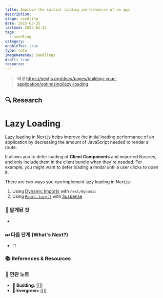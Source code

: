 ```yaml
---
title: Improve the initial loading performancce of an app
description: 
stage: seedling
date: 2025-03-25
lastmod: 2025-03-25
tags:
  - seedling
category: 
enableToc: true
type: note
imageNameKey: Seedlings
draft: true
resource:
---
```


> 배경
https://nextjs.org/docs/pages/building-your-application/optimizing/lazy-loading

## 🔍 Research

# Lazy Loading

[Lazy loading](https://developer.mozilla.org/docs/Web/Performance/Lazy_loading) in Next.js helps improve the initial loading performance of an application by decreasing the amount of JavaScript needed to render a route.

It allows you to defer loading of **Client Components** and imported libraries, and only include them in the client bundle when they're needed. For example, you might want to defer loading a modal until a user clicks to open it.

There are two ways you can implement lazy loading in Next.js:

1. Using [Dynamic Imports](https://nextjs.org/docs/pages/building-your-application/optimizing/lazy-loading#nextdynamic) with `next/dynamic`
2. Using [`React.lazy()`](https://react.dev/reference/react/lazy) with [Suspense](https://react.dev/reference/react/Suspense)

### 🚩 알게된 것

-

### ⏭ 다음 단계 (What's Next?)

- [ ]

### 📚 References & Resources

### 📝 연관 노트

- 🌿 **Budding:** [[]]
- 🌳 **Evergreen:** [[]]
